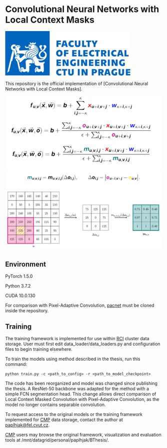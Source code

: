 # Convolutional Neural Networks with Local Context Masks

<img src="readme_data/logo.jpg" width=400>

This repository is the official implementation of [Convolutional Neural Networks with Local Context Masks].

<img src="readme_data/convolution.png" width=700>
<img src="readme_data/context_mask.png" width=700>


## Environment

PyTorch 1.5.0

Python 3.7.2

CUDA 10.0.130


For comparison with Pixel-Adaptive Convolution, [pacnet](https://github.com/NVlabs/pacnet) must be cloned inside the repository.

## Training

The training framework is implemented for use within [RCI](rci.cvut.cz) cluster data storage. User must first edit data_loader/data_loaders.py and configuration files to begin training elsewhere.

To train the models using method described in the thesis, run this command:

```
python train.py -c <path_to_config> -r <path_to_model_checkpoint>
```

The code has been reorganized and model was changed since publishing the thesis. A ResNet-50 backbone was adapted for the method with a simple FCN segmentation head. This change allows direct comparison of Local Context Masked Convolution with Pixel-Adaptive Convolution, as the model no longer contains separable convolution.

To request access to the original models or the training framework implemented for [CMP](cmp.felk.cvut.cz) data storage, contact the author at paplhjak@fel.cvut.cz.

[CMP](cmp.felk.cvut.cz) users may browse the original framework, visualization and evaluation tools at /mnt/datagrid/personal/paplhjak/BThesis/.

